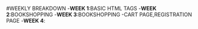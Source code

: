 #WEEKLY BREAKDOWN
-**WEEK 1**:BASIC HTML TAGS
-**WEEK 2**:BOOKSHOPPING
-**WEEK 3**:BOOKSHOPPING -CART PAGE,REGISTRATION PAGE
-**WEEK 4**:
